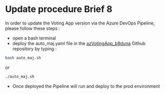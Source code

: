 # Update procedure Brief 8

In order to update the Voting App version via the Azure DevOps Pipeline, please follow these steps :

* open a bash terminal
* deploy the auto_maj.yaml file in the [azVotingApp_b8duna](https://github.com/simplon-lerouxDunvael/azVotingApp_b8duna) Github repository  by typing :  

```Bash
bash auto_maj.sh
```

  or

 ```Bash
./auto_maj.sh
```

* Once deployed the Pipeline will run and deploy to the prod environment